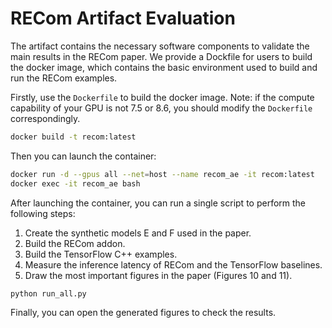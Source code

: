 # RECom Artifact Evaluation

The artifact contains the necessary software components to validate the main results in the RECom paper.
We provide a Dockfile for users to build the docker image, which contains the basic environment used to build and run the RECom examples.

Firstly, use the `Dockerfile` to build the docker image. Note: if the compute capability of your GPU is not 7.5 or 8.6, you should modify the `Dockerfile` correspondingly.

```bash
docker build -t recom:latest
```

Then you can launch the container:

```bash
docker run -d --gpus all --net=host --name recom_ae -it recom:latest
docker exec -it recom_ae bash
```

After launching the container, you can run a single script to perform the following steps:

1. Create the synthetic models E and F used in the paper.
2. Build the RECom addon.
3. Build the TensorFlow C++ examples.
4. Measure the inference latency of RECom and the TensorFlow baselines.
5. Draw the most important figures in the paper (Figures 10 and 11).

```bash
python run_all.py
```

Finally, you can open the generated figures to check the results.
